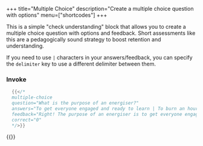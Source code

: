 +++
title="Multiple Choice"
description="Create a multiple choice question with options"
menu=["shortcodes"]
+++

This is a simple "check understanding" block that allows you to create a multiple choice question with options and feedback. Short assessments like this are a pedagogically sound strategy to boost retention and understanding.

If you need to use `|` characters in your answers/feedback, you can specify the `delimiter` key to use a different delimiter between them.

### Invoke

```go
  {{</*
  multiple-choice
  question="What is the purpose of an energiser?"
  answers="To get everyone engaged and ready to learn | To burn an hour of the morning | To upset everyone | To make everyone sleepy"
  feedback="Right! The purpose of an energiser is to get everyone engaged and ready to learn. | Think again: what are energisers for? | No, that's not the purpose of an energiser | Not quite! Energisers are meant to wake people up, not make them sleepy."
  correct="0"
  */>}}
```

{{<multiple-choice
question="What is the purpose of an energiser?"
answers="To get everyone engaged and ready to learn | To burn an hour of the morning | To upset everyone | To make everyone sleepy"
feedback="Right! The purpose of an energiser is to get everyone engaged and ready to learn. | Think again: what are energisers for? | No, that's not the purpose of an energiser | Not quite! Energisers are meant to wake people up, not make them sleepy."
correct="0">}}
